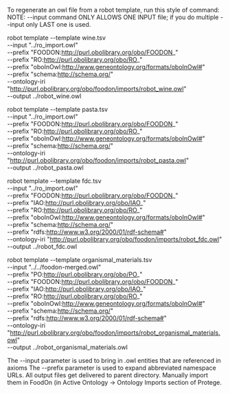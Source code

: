 To regenerate an owl file from a robot template, run this style of command:
NOTE: --input command ONLY ALLOWS ONE INPUT file; if you do multiple --input
only LAST one is used.

robot template --template wine.tsv \
  --input "../ro_import.owl" \
  --prefix "FOODON:http://purl.obolibrary.org/obo/FOODON_" \
  --prefix "RO:http://purl.obolibrary.org/obo/RO_" \
  --prefix "oboInOwl:http://www.geneontology.org/formats/oboInOwl#" \
  --prefix "schema:http://schema.org/" \
  --ontology-iri "http://purl.obolibrary.org/obo/foodon/imports/robot_wine.owl" \
  --output ../robot_wine.owl

robot template --template pasta.tsv \
  --input "../ro_import.owl" \
  --prefix "FOODON:http://purl.obolibrary.org/obo/FOODON_" \
  --prefix "RO:http://purl.obolibrary.org/obo/RO_" \
  --prefix "oboInOwl:http://www.geneontology.org/formats/oboInOwl#" \
  --prefix "schema:http://schema.org/" \
  --ontology-iri "http://purl.obolibrary.org/obo/foodon/imports/robot_pasta.owl" \
  --output ../robot_pasta.owl

robot template --template fdc.tsv \
  --input "../ro_import.owl" \
  --prefix "FOODON:http://purl.obolibrary.org/obo/FOODON_" \
  --prefix "IAO:http://purl.obolibrary.org/obo/IAO_" \
  --prefix "RO:http://purl.obolibrary.org/obo/RO_" \
  --prefix "oboInOwl:http://www.geneontology.org/formats/oboInOwl#" \
  --prefix "schema:http://schema.org/" \
  --prefix "rdfs:http://www.w3.org/2000/01/rdf-schema#" \
  --ontology-iri "http://purl.obolibrary.org/obo/foodon/imports/robot_fdc.owl" \
  --output ../robot_fdc.owl

robot template --template organismal_materials.tsv \
  --input "../../foodon-merged.owl" \
  --prefix "PO:http://purl.obolibrary.org/obo/PO_" \
  --prefix "FOODON:http://purl.obolibrary.org/obo/FOODON_" \
  --prefix "IAO:http://purl.obolibrary.org/obo/IAO_" \
  --prefix "RO:http://purl.obolibrary.org/obo/RO_" \
  --prefix "oboInOwl:http://www.geneontology.org/formats/oboInOwl#" \
  --prefix "schema:http://schema.org/" \
  --prefix "rdfs:http://www.w3.org/2000/01/rdf-schema#" \
  --ontology-iri "http://purl.obolibrary.org/obo/foodon/imports/robot_organismal_materials.owl" \
  --output ../robot_organismal_materials.owl

The --input parameter is used to bring in .owl entities that are referenced in axioms
The --prefix parameter is used to expand abbreviated namespace URLs.
All output files get delivered to parent directory.  Manually import them in FoodOn (in Active Ontology -> Ontology Imports section of Protege.
